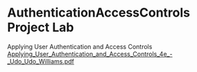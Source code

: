 # AuthenticationAccessControls Project Lab
Applying User Authentication and Access Controls
[Applying_User_Authentication_and_Access_Controls_4e_-_Udo_Udo_Williams.pdf](https://github.com/user-attachments/files/15964797/Applying_User_Authentication_and_Access_Controls_4e_-_Udo_Udo_Williams.pdf)
